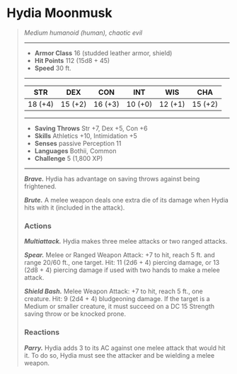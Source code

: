 # Hydia Moonmusk
>*Medium humanoid (human), chaotic evil*
>___
>- **Armor Class** 16 (studded leather armor, shield)
>- **Hit Points** 112 (15d8 + 45)
>- **Speed** 30 ft.
>___
>|STR|DEX|CON|INT|WIS|CHA|
>|:---:|:---:|:---:|:---:|:---:|:---:|
>|18 (+4)|15 (+2)|16 (+3)|10 (+0)|12 (+1)|15 (+2)|
>___
>- **Saving Throws** Str +7, Dex +5, Con +6
>- **Skills** Athletics +10, Intimidation +5
>- **Senses** passive Perception 11
>- **Languages** Bothii, Common
>- **Challenge** 5 (1,800 XP)
>___
>***Brave.*** Hydia has advantage on saving throws against being frightened.  
>
>***Brute.*** A melee weapon deals one extra die of its damage when Hydia hits with it (included in the attack).  
>
>### Actions
>***Multiattack.*** Hydia makes three melee attacks or two ranged attacks.  
>
>***Spear.*** Melee  or Ranged Weapon Attack: +7 to hit, reach 5 ft. and range 20/60 ft., one target. Hit: 11 (2d6 + 4) piercing damage, or 13 (2d8 + 4) piercing damage if used with two hands to make a melee attack.  
>
>***Shield Bash.*** Melee Weapon Attack: +7 to hit, reach 5 ft., one creature. Hit: 9 (2d4 + 4) bludgeoning damage. If the target is a Medium or smaller creature, it must succeed on a DC 15 Strength saving throw or be knocked prone.  
>
>### Reactions
>***Parry.*** Hydia adds 3 to its AC against one melee attack that would hit it. To do so, Hydia must see the attacker and be wielding a melee weapon.